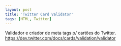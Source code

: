 ```yaml
---
layout: post
title: 'Twitter Card Validator'
tags: [HTML, Twitter]
---
```


Validador e criador de meta tags p/ cartões do Twitter.<br>
<https://dev.twitter.com/docs/cards/validation/validator>
